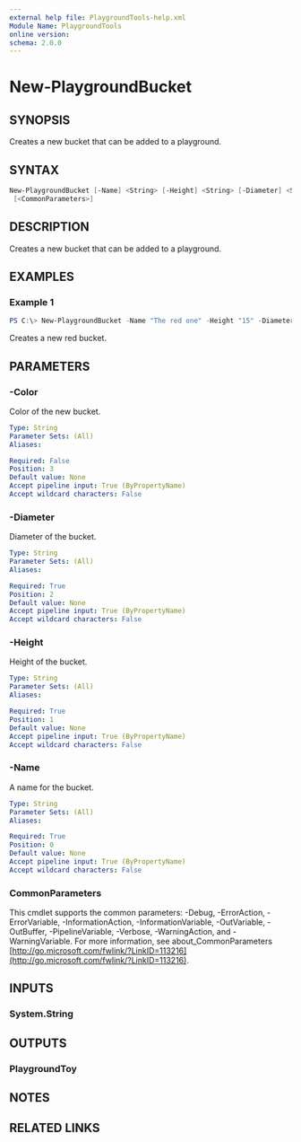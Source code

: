 ```yaml
---
external help file: PlaygroundTools-help.xml
Module Name: PlaygroundTools
online version:
schema: 2.0.0
---
```


# New-PlaygroundBucket

## SYNOPSIS

Creates a new bucket that can be added to a playground.

## SYNTAX

```powershell
New-PlaygroundBucket [-Name] <String> [-Height] <String> [-Diameter] <String> [[-Color] <String>]
 [<CommonParameters>]
```

## DESCRIPTION

Creates a new bucket that can be added to a playground.

## EXAMPLES

### Example 1

```powershell
PS C:\> New-PlaygroundBucket -Name "The red one" -Height "15" -Diameter "20" -Color "Red"
```

Creates a new red bucket.

## PARAMETERS

### -Color

Color of the new bucket.

```yaml
Type: String
Parameter Sets: (All)
Aliases:

Required: False
Position: 3
Default value: None
Accept pipeline input: True (ByPropertyName)
Accept wildcard characters: False
```

### -Diameter

Diameter of the bucket.

```yaml
Type: String
Parameter Sets: (All)
Aliases:

Required: True
Position: 2
Default value: None
Accept pipeline input: True (ByPropertyName)
Accept wildcard characters: False
```

### -Height

Height of the bucket.

```yaml
Type: String
Parameter Sets: (All)
Aliases:

Required: True
Position: 1
Default value: None
Accept pipeline input: True (ByPropertyName)
Accept wildcard characters: False
```

### -Name

A name for the bucket.

```yaml
Type: String
Parameter Sets: (All)
Aliases:

Required: True
Position: 0
Default value: None
Accept pipeline input: True (ByPropertyName)
Accept wildcard characters: False
```

### CommonParameters

This cmdlet supports the common parameters: -Debug, -ErrorAction, -ErrorVariable, -InformationAction, -InformationVariable, -OutVariable, -OutBuffer, -PipelineVariable, -Verbose, -WarningAction, and -WarningVariable.
For more information, see about_CommonParameters [http://go.microsoft.com/fwlink/?LinkID=113216](http://go.microsoft.com/fwlink/?LinkID=113216).

## INPUTS

### System.String

## OUTPUTS

### PlaygroundToy

## NOTES

## RELATED LINKS
